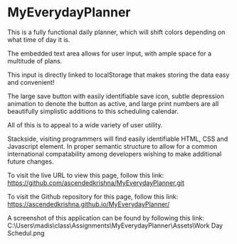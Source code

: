 # MyEverydayPlanner


This is a fully functional daily planner, which will shift colors depending on what time of day it is.

The embedded text area allows for user input, with ample space for a multitude of plans. 

This input is directly linked to localStorage that makes storing the data easy and convenient! 

The large save button with easily identifiable save icon, subtle depression animation to denote the button as active, and large print numbers are all beautifully simplistic additions to this scheduling calendar. 

All of this is to appeal to a wide variety of user utility.

Stackside, visiting programmers will find easily identifiable HTML, CSS and Javascript element. In proper semantic structure to allow for a common international compatability among developers wishing to make additional future changes.

To visit the live URL to view this page, follow this link:
https://github.com/ascendedkrishna/MyEverydayPlanner.git

To visit the Github repository for this page, follow this link:
https://ascendedkrishna.github.io/MyEverydayPlanner/

A screenshot of this application can be found by following this link:
C:\Users\madis\class\Assignments\MyEverydayPlanner\Assets\Work Day Schedul.png

